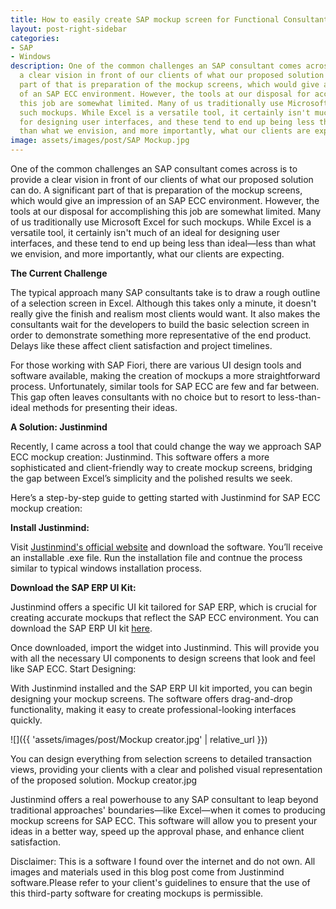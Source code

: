 ```yaml
---
title: How to easily create SAP mockup screen for Functional Consultant?
layout: post-right-sidebar
categories:
- SAP
- Windows
description: One of the common challenges an SAP consultant comes across is to provide
  a clear vision in front of our clients of what our proposed solution can do. A significant
  part of that is preparation of the mockup screens, which would give an impression
  of an SAP ECC environment. However, the tools at our disposal for accomplishing
  this job are somewhat limited. Many of us traditionally use Microsoft Excel for
  such mockups. While Excel is a versatile tool, it certainly isn't much of an ideal
  for designing user interfaces, and these tend to end up being less than ideal—less
  than what we envision, and more importantly, what our clients are expecting.
image: assets/images/post/SAP Mockup.jpg
---
```


One of the common challenges an SAP consultant comes across is to provide a clear vision in front of our clients of what our proposed solution can do. A significant part of that is preparation of the mockup screens, which would give an impression of an SAP ECC environment. However, the tools at our disposal for accomplishing this job are somewhat limited. Many of us traditionally use Microsoft Excel for such mockups. While Excel is a versatile tool, it certainly isn't much of an ideal for designing user interfaces, and these tend to end up being less than ideal—less than what we envision, and more importantly, what our clients are expecting.

**The Current Challenge**

The typical approach many SAP consultants take is to draw a rough outline of a selection screen in Excel. Although this takes only a minute, it doesn't really give the finish and realism most clients would want. It also makes the consultants wait for the developers to build the basic selection screen in order to demonstrate something more representative of the end product. Delays like these affect client satisfaction and project timelines.

For those working with SAP Fiori, there are various UI design tools and software available, making the creation of mockups a more straightforward process. Unfortunately, similar tools for SAP ECC are few and far between. This gap often leaves consultants with no choice but to resort to less-than-ideal methods for presenting their ideas.

**A Solution: Justinmind**

Recently, I came across a tool that could change the way we approach SAP ECC mockup creation: Justinmind. This software offers a more sophisticated and client-friendly way to create mockup screens, bridging the gap between Excel’s simplicity and the polished results we seek.

Here’s a step-by-step guide to getting started with Justinmind for SAP ECC mockup creation:

**Install Justinmind:**

Visit [Justinmind's official website](https://www.justinmind.com/) and download the software.
You’ll receive an installable .exe file.  Run the installation file and contnue the process similar to typical windows installation process.

**Download the SAP ERP UI Kit:**

Justinmind offers a specific UI kit tailored for SAP ERP, which is crucial for creating accurate mockups that reflect the SAP ECC environment.
You can download the SAP ERP UI kit [here](https://www.justinmind.com/ui-kits/sap-erp-ui-kit).

Once downloaded, import the widget into Justinmind. This will provide you with all the necessary UI components to design screens that look and feel like SAP ECC.
Start Designing:

With Justinmind installed and the SAP ERP UI kit imported, you can begin designing your mockup screens.
The software offers drag-and-drop functionality, making it easy to create professional-looking interfaces quickly.

![]({{ 'assets/images/post/Mockup creator.jpg' | relative_url }})

You can design everything from selection screens to detailed transaction views, providing your clients with a clear and polished visual representation of the proposed solution.
Mockup creator.jpg

Justinmind offers a real powerhouse to any SAP consultant to leap beyond traditional approaches' boundaries—like Excel—when it comes to producing mockup screens for SAP ECC. This software will allow you to present your ideas in a better way, speed up the approval phase, and enhance client satisfaction.

Disclaimer: This is a software I found over the internet and do not own. All images and materials used in this blog post come from Justinmind software.Please refer to your client's guidelines to ensure that the use of this third-party software for creating mockups is permissible.
